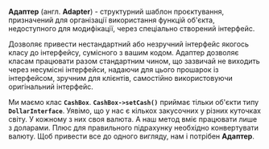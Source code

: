 **Адаптер** (англ. **Adapter**) - структурний шаблон проєктування, призначений для організації використання функцій
об'єкта, недоступного для модифікації, через спеціально створений інтерфейс.

Дозволяє привести нестандартний або незручний інтерфейс якогось класу до інтерфейсу, сумісного з вашим кодом.
Адаптер дозволяє класам працювати разом стандартним чином, що зазвичай не виходить через несумісні інтерфейси,
надаючи для цього прошарок із інтерфейсом, зручним для клієнтів, самостійно використовуючи оригінальний інтерфейс.

Ми маємо клас **`CashBox`**. **`CashBox->setCash()`** приймає тільки об'єкти типу **`DollarInterface`**.
Уявімо, що у нас є кількох закусочних у різних куточках світу. У кожному з них своя валюта. А наш метод вміє працювати
лише з доларами. Плюс для правильного підрахунку необхідно конвертувати валюту. Щоб привести все до одного вигляду, нам
і потрібен **Адаптер**.